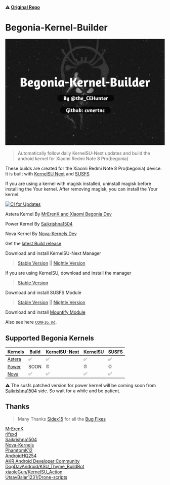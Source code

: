 #### ⚠️ [Original Repo](https://github.com/PhamtomK12/Android-Kernel-Builder)
# Begonia-Kernel-Builder
![Artifacts](./.assets/aboutphoto.jpg)

> Automatically follow daily KernelSU-Next updates and build the android kernel for Xiaomi Redmi Note 8 Pro(begonia)

These builds are created for the Xiaomi Redmi Note 8 Pro(begonia) device. It is built with [KernelSU Next](https://github.com/rifsxd/KernelSU-Next) and [SUSFS](https://gitlab.com/simonpunk/susfs4ksu)

If you are using a kernel with magisk installed, uninstall magisk before installing the Your kernel. After removing magisk, you can install the Your kernel.

[![CI for Updates](https://github.com/cvnertnc/Begonia-Kernel-Builder/actions/workflows/ci.yml/badge.svg?event=workflow_dispatch)](https://github.com/cvnertnc/Begonia-Kernel-Builder/actions/workflows/ci.yml)

Astera Kernel By [MrErenK and Xiaomi Begonia Dev](https://github.com/xiaomi-begonia-dev/android_kernel_xiaomi_mt6785)

Power Kernel By [Saikrishna1504](https://github.com/Saikrishna1504/kernel_xiaomi_mt6785)

Nova Kernel By [Nova-Kernels Dev](https://github.com/Nova-Kernels/kernel_xiaomi_mt6785)

Get the [latest Build release](https://github.com/cvnertnc/Begonia-Kernel-Builder/releases/latest)

Download and install KernelSU-Next Manager
> [Stable Version](https://github.com/rifsxd/KernelSU-Next/releases/latest) || [Nightly Version](https://nightly.link/rifsxd/KernelSU-Next/workflows/build-manager/next/manager)

If you are using KernelSU, download and install the manager
> [Stable Version](https://github.com/rsuntk/kernelsu/releases/latest)

Download and install SUSFS Module
> [Stable Version](https://github.com/sidex15/susfs4ksu-module/releases/latest) || [Nightly Version](https://nightly.link/sidex15/susfs4ksu-module/workflows/build/v1.5.2+)

Download and install [Mountify Module](https://github.com/backslashxx/mountify/releases/latest)

Also see here [`CONFIG.md`](./CONFIG.md).

## Supported Begonia Kernels
| Kernels | Build | [KernelSU-Next](https://github.com/rifsxd/KernelSU-Next) | [KernelSU](https://github.com/rsuntk/kernelsu) | [SUSFS](https://gitlab.com/simonpunk/susfs4ksu) |
|---------|-------|--------------|----------|-------|
| [Astera](https://github.com/xiaomi-begonia-dev/android_kernel_xiaomi_mt6785) | ✅ | ✅ | ✅ | ✅ |
| [Power](https://github.com/Saikrishna1504/kernel_xiaomi_mt6785) | SOON | ⏰ | ⏰ | ⏰ |
| [Nova](https://github.com/Nova-Kernels/kernel_xiaomi_mt6785) | ✅ | ✅ | ✅ | ✅ |

⚠️ The susfs patched version for power kernel will be coming soon from [Saikrishna1504](https://github.com/Saikrishna1504) side. So wait for a while and be patient.

## Thanks
  
> Many Thanks [Sidex15](https://github.com/sidex15) for all the [Bug Fixes](https://github.com/cvnertnc/Begonia-Kernel-Builder/commit/a6aad58fa292b0fab54199ab4f982c286b35cb6d)

[MrErenK](https://github.com/MrErenK)  
[rifsxd](https://github.com/rifsxd)  
[Saikrishna1504](https://github.com/Saikrishna1504)  
[Nova-Kernels](https://github.com/Nova-Kernels)  
[PhamtomK12](https://github.com/PhamtomK12)  
[AndroidHQ254](https://github.com/AndroidHQ254)  
[AKR Android Developer Community](https://www.akr-developers.com/)  
[DogDayAndroid/KSU_Thyme_BuildBot](https://github.com/DogDayAndroid/KSU_Thyme_BuildBot)  
[xiaoleGun/KernelSU_Action](https://github.com/xiaoleGun/KernelSU_Action)  
[UtsavBalar1231/Drone-scripts](https://github.com/UtsavBalar1231/Drone-scripts)  

